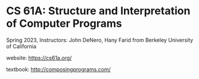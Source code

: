 # CS 61A: Structure and Interpretation of Computer Programs

Spring 2023, Instructors: John DeNero, Hany Farid from Berkeley University of California

website: https://cs61a.org/

textbook: http://composingprograms.com/

